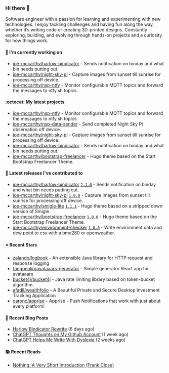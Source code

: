 ### Hi there :wave:

Software engineer with a passion for learning and experimenting with new technologies. I enjoy tackling challenges and having fun along the way, whether it’s writing code or creating 3D-printed designs. Constantly exploring, building, and evolving through hands-on projects and a curiosity for how things work.

#### :construction_worker: I'm currently working on

- [joe-mccarthy/harlow-bindicator](https://github.com/joe-mccarthy/harlow-bindicator) - Sends notification on binday and what bin needs putting out.
- [joe-mccarthy/night-sky-pi](https://github.com/joe-mccarthy/night-sky-pi) - Capture images from sunset till sunrise for processing off device.
- [joe-mccarthy/nsp-ntfy](https://github.com/joe-mccarthy/nsp-ntfy) - Monitor configurable MQTT topics and forward the messages to ntfy.sh topics.

#### :octocat: My latest projects

- [joe-mccarthy/nsp-ntfy](https://github.com/joe-mccarthy/nsp-ntfy) - Monitor configurable MQTT topics and forward the messages to ntfy.sh topics.
- [joe-mccarthy/nsp-data-sender](https://github.com/joe-mccarthy/nsp-data-sender) - Send completed Night Sky Pi observation off device.
- [joe-mccarthy/night-sky-pi](https://github.com/joe-mccarthy/night-sky-pi) - Capture images from sunset till sunrise for processing off device.
- [joe-mccarthy/harlow-bindicator](https://github.com/joe-mccarthy/harlow-bindicator) - Sends notification on binday and what bin needs putting out.
- [joe-mccarthy/bootstrap-freelancer](https://github.com/joe-mccarthy/bootstrap-freelancer) - Hugo theme based on the Start Bootstrap Freelancer Theme.

#### :rocket: Latest releases I've contributed to

- [joe-mccarthy/harlow-bindicator](https://github.com/joe-mccarthy/harlow-bindicator) [`2.1.0`](https://github.com/joe-mccarthy/harlow-bindicator/releases/tag/2.1.0) - Sends notification on binday and what bin needs putting out.
- [joe-mccarthy/night-sky-pi](https://github.com/joe-mccarthy/night-sky-pi) [`1.0.0`](https://github.com/joe-mccarthy/night-sky-pi/releases/tag/1.0.0) - Capture images from sunset till sunrise for processing off device.
- [joe-mccarthy/smigle-lite](https://github.com/joe-mccarthy/smigle-lite) [`1.1.1`](https://github.com/joe-mccarthy/smigle-lite/releases/tag/1.1.1) - Hugo theme based on a stripped down version of Smigle.
- [joe-mccarthy/bootstrap-freelancer](https://github.com/joe-mccarthy/bootstrap-freelancer) [`1.0.0`](https://github.com/joe-mccarthy/bootstrap-freelancer/releases/tag/1.0.0) - Hugo theme based on the Start Bootstrap Freelancer Theme.
- [joe-mccarthy/environment-checker](https://github.com/joe-mccarthy/environment-checker) [`1.0.0`](https://github.com/joe-mccarthy/environment-checker/releases/tag/1.0.0) - Write environment data and dew point to csv with a bme280 or openweather.

#### :star: Recent Stars

- [zalando/logbook](https://github.com/zalando/logbook) - An extensible Java library for HTTP request and response logging
- [fangpenlin/avataaars-generator](https://github.com/fangpenlin/avataaars-generator) - Simple generator React app for avataaars
- [bucket4j/bucket4j](https://github.com/bucket4j/bucket4j) - Java rate limiting library based on token-bucket algorithm.
- [afadil/wealthfolio](https://github.com/afadil/wealthfolio) - A Beautiful Private and Secure Desktop Investment Tracking Application
- [caronc/apprise](https://github.com/caronc/apprise) - Apprise - Push Notifications that work with just about every platform!

#### :loudspeaker: Recent Blog Posts

- [Harlow Bindicator Rewrite](https://joe-mccarthy.github.io/simplifying-bindicator-rewrite/) (6 days ago)
- [ChatGPT Thoughts on My Github Account](https://joe-mccarthy.github.io/github-account-thoughts-chatgpt-24-09/) (1 week ago)
- [ChatGPT Helps Me Write With Dyslexia](https://joe-mccarthy.github.io/dyslexia-and-chatgpt/) (2 weeks ago)

#### :books: Recent Reads

- [Nothing: A Very Short Introduction (Frank Close)](https://www.amazon.co.uk/Nothing-Very-Short-Introduction-Introductions/dp/0199225869)

